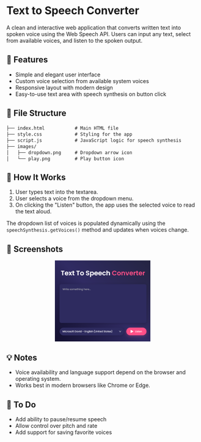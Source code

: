 # Text to Speech Converter

A clean and interactive web application that converts written text into spoken voice using the Web Speech API. Users can input any text, select from available voices, and listen to the spoken output.

## 🚀 Features

* Simple and elegant user interface
* Custom voice selection from available system voices
* Responsive layout with modern design
* Easy-to-use text area with speech synthesis on button click

## 📁 File Structure

```
├── index.html           # Main HTML file
├── style.css            # Styling for the app
├── script.js            # JavaScript logic for speech synthesis
├── images/
│   ├── dropdown.png     # Dropdown arrow icon
│   └── play.png         # Play button icon
```

## 🧠 How It Works

1. User types text into the textarea.
2. User selects a voice from the dropdown menu.
3. On clicking the "Listen" button, the app uses the selected voice to read the text aloud.

The dropdown list of voices is populated dynamically using the `speechSynthesis.getVoices()` method and updates when voices change.

## 📸 Screenshots
<div style="display: flex; gap: 15px; flex-wrap: wrap; justify-content: center; align-items: center;">
  <img src="look/image.png" style="width: 250px;" />
</div>

## 💡 Notes

* Voice availability and language support depend on the browser and operating system.
* Works best in modern browsers like Chrome or Edge.

## 📌 To Do

* Add ability to pause/resume speech
* Allow control over pitch and rate
* Add support for saving favorite voices


